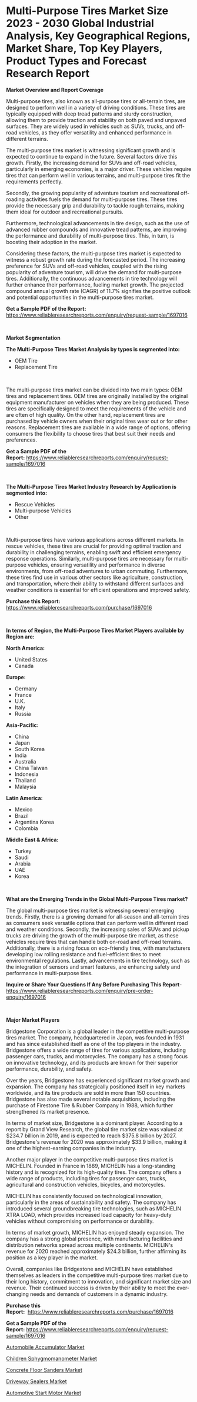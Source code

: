 <p><h1>Multi-Purpose Tires Market Size 2023 - 2030 Global Industrial Analysis, Key Geographical Regions, Market Share, Top Key Players, Product Types and Forecast Research Report</h1></p><p><strong>Market Overview and Report Coverage</strong></p>
<p><p>Multi-purpose tires, also known as all-purpose tires or all-terrain tires, are designed to perform well in a variety of driving conditions. These tires are typically equipped with deep tread patterns and sturdy construction, allowing them to provide traction and stability on both paved and unpaved surfaces. They are widely used in vehicles such as SUVs, trucks, and off-road vehicles, as they offer versatility and enhanced performance in different terrains.</p><p>The multi-purpose tires market is witnessing significant growth and is expected to continue to expand in the future. Several factors drive this growth. Firstly, the increasing demand for SUVs and off-road vehicles, particularly in emerging economies, is a major driver. These vehicles require tires that can perform well in various terrains, and multi-purpose tires fit the requirements perfectly.</p><p>Secondly, the growing popularity of adventure tourism and recreational off-roading activities fuels the demand for multi-purpose tires. These tires provide the necessary grip and durability to tackle rough terrains, making them ideal for outdoor and recreational pursuits.</p><p>Furthermore, technological advancements in tire design, such as the use of advanced rubber compounds and innovative tread patterns, are improving the performance and durability of multi-purpose tires. This, in turn, is boosting their adoption in the market.</p><p>Considering these factors, the multi-purpose tires market is expected to witness a robust growth rate during the forecasted period. The increasing preference for SUVs and off-road vehicles, coupled with the rising popularity of adventure tourism, will drive the demand for multi-purpose tires. Additionally, the continuous advancements in tire technology will further enhance their performance, fueling market growth. The projected compound annual growth rate (CAGR) of 11.7% signifies the positive outlook and potential opportunities in the multi-purpose tires market.</p></p>
<p><strong>Get a Sample PDF of the Report:</strong> <a href="https://www.reliableresearchreports.com/enquiry/request-sample/1697016">https://www.reliableresearchreports.com/enquiry/request-sample/1697016</a></p>
<p>&nbsp;</p>
<p><strong>Market Segmentation</strong></p>
<p><strong>The Multi-Purpose Tires Market Analysis by types is segmented into:</strong></p>
<p><ul><li>OEM Tire</li><li>Replacement Tire</li></ul></p>
<p>&nbsp;</p>
<p><p>The multi-purpose tires market can be divided into two main types: OEM tires and replacement tires. OEM tires are originally installed by the original equipment manufacturer on vehicles when they are being produced. These tires are specifically designed to meet the requirements of the vehicle and are often of high quality. On the other hand, replacement tires are purchased by vehicle owners when their original tires wear out or for other reasons. Replacement tires are available in a wide range of options, offering consumers the flexibility to choose tires that best suit their needs and preferences.</p></p>
<p><strong>Get a Sample PDF of the Report:</strong>&nbsp;<a href="https://www.reliableresearchreports.com/enquiry/request-sample/1697016">https://www.reliableresearchreports.com/enquiry/request-sample/1697016</a></p>
<p>&nbsp;</p>
<p><strong>The Multi-Purpose Tires Market Industry Research by Application is segmented into:</strong></p>
<p><ul><li>Rescue Vehicles</li><li>Multi-purpose Vehicles</li><li>Other</li></ul></p>
<p>&nbsp;</p>
<p><p>Multi-purpose tires have various applications across different markets. In rescue vehicles, these tires are crucial for providing optimal traction and durability in challenging terrains, enabling swift and efficient emergency response operations. Similarly, multi-purpose tires are necessary for multi-purpose vehicles, ensuring versatility and performance in diverse environments, from off-road adventures to urban commuting. Furthermore, these tires find use in various other sectors like agriculture, construction, and transportation, where their ability to withstand different surfaces and weather conditions is essential for efficient operations and improved safety.</p></p>
<p><strong>Purchase this Report:</strong>&nbsp; <a href="https://www.reliableresearchreports.com/purchase/1697016">https://www.reliableresearchreports.com/purchase/1697016</a></p>
<p>&nbsp;</p>
<p><strong>In terms of Region, the Multi-Purpose Tires Market Players available by Region are:</strong></p>
<p>
    <p> <strong> North America: </strong>
        <ul>
            <li>United States</li>
            <li>Canada</li>
        </ul>
        </p> 
    <p> <strong> Europe: </strong>
        <ul>
            <li>Germany</li>
            <li>France</li>
            <li>U.K.</li>
            <li>Italy</li>
            <li>Russia</li>
        </ul>
        </p> 
    <p> <strong> Asia-Pacific: </strong>
        <ul>
            <li>China</li>
            <li>Japan</li>
            <li>South Korea</li>
            <li>India</li>
            <li>Australia</li>
            <li>China Taiwan</li>
            <li>Indonesia</li>
            <li>Thailand</li>
            <li>Malaysia</li>
        </ul>
        </p> 
    <p> <strong> Latin America: </strong>
        <ul>
            <li>Mexico</li>
            <li>Brazil</li>
            <li>Argentina Korea</li>
            <li>Colombia</li>
        </ul>
        </p> 
    <p> <strong> Middle East & Africa: </strong>
        <ul>
            <li>Turkey</li>
            <li>Saudi</li>
            <li>Arabia</li>
            <li>UAE</li>
            <li>Korea</li>
        </ul>
    </p>
    </p>
<p>&nbsp;</p>
<p><strong>What are the Emerging Trends in the Global Multi-Purpose Tires market?</strong></p>
<p><p>The global multi-purpose tires market is witnessing several emerging trends. Firstly, there is a growing demand for all-season and all-terrain tires as consumers seek versatile options that can perform well in different road and weather conditions. Secondly, the increasing sales of SUVs and pickup trucks are driving the growth of the multi-purpose tire market, as these vehicles require tires that can handle both on-road and off-road terrains. Additionally, there is a rising focus on eco-friendly tires, with manufacturers developing low rolling resistance and fuel-efficient tires to meet environmental regulations. Lastly, advancements in tire technology, such as the integration of sensors and smart features, are enhancing safety and performance in multi-purpose tires.</p></p>
<p><strong>Inquire or Share Your Questions If Any Before Purchasing This Report</strong>- <a href="https://www.reliableresearchreports.com/enquiry/pre-order-enquiry/1697016">https://www.reliableresearchreports.com/enquiry/pre-order-enquiry/1697016</a></p>
<p>&nbsp;</p>
<p><strong>Major Market Players</strong></p>
<p><p>Bridgestone Corporation is a global leader in the competitive multi-purpose tires market. The company, headquartered in Japan, was founded in 1931 and has since established itself as one of the top players in the industry. Bridgestone offers a wide range of tires for various applications, including passenger cars, trucks, and motorcycles. The company has a strong focus on innovative technology, and its products are known for their superior performance, durability, and safety.</p><p>Over the years, Bridgestone has experienced significant market growth and expansion. The company has strategically positioned itself in key markets worldwide, and its tire products are sold in more than 150 countries. Bridgestone has also made several notable acquisitions, including the purchase of Firestone Tire & Rubber Company in 1988, which further strengthened its market presence.</p><p>In terms of market size, Bridgestone is a dominant player. According to a report by Grand View Research, the global tire market size was valued at $234.7 billion in 2019, and is expected to reach $375.8 billion by 2027. Bridgestone's revenue for 2020 was approximately $33.9 billion, making it one of the highest-earning companies in the industry.</p><p>Another major player in the competitive multi-purpose tires market is MICHELIN. Founded in France in 1889, MICHELIN has a long-standing history and is recognized for its high-quality tires. The company offers a wide range of products, including tires for passenger cars, trucks, agricultural and construction vehicles, bicycles, and motorcycles.</p><p>MICHELIN has consistently focused on technological innovation, particularly in the areas of sustainability and safety. The company has introduced several groundbreaking tire technologies, such as MICHELIN XTRA LOAD, which provides increased load capacity for heavy-duty vehicles without compromising on performance or durability.</p><p>In terms of market growth, MICHELIN has enjoyed steady expansion. The company has a strong global presence, with manufacturing facilities and distribution networks spread across multiple continents. MICHELIN's revenue for 2020 reached approximately $24.3 billion, further affirming its position as a key player in the market.</p><p>Overall, companies like Bridgestone and MICHELIN have established themselves as leaders in the competitive multi-purpose tires market due to their long history, commitment to innovation, and significant market size and revenue. Their continued success is driven by their ability to meet the ever-changing needs and demands of customers in a dynamic industry.</p></p>
<p><strong>Purchase this Report:</strong>&nbsp;&nbsp;<a href="https://www.reliableresearchreports.com/purchase/1697016">https://www.reliableresearchreports.com/purchase/1697016</a></p>
<p></p>
<p><strong>Get a Sample PDF of the Report:</strong>&nbsp;<a href="https://www.reliableresearchreports.com/enquiry/request-sample/1697016">https://www.reliableresearchreports.com/enquiry/request-sample/1697016</a></p>
<p><p><a href="https://www.linkedin.com/pulse/automobile-accumulator-market-size-share-global-analysis-1ekqf/">Automobile Accumulator Market</a></p><p><a href="https://github.com/kipkeeva/Market-Research-Report-List-1/blob/main/children-sphygmomanometer-market.md">Children Sphygmomanometer Market</a></p><p><a href="https://medium.com/@dianafisher1927/decoding-concrete-floor-sanders-market-metrics-market-share-trends-and-growth-patterns-ff1672e8b96a">Concrete Floor Sanders Market</a></p><p><a href="https://github.com/provorikovar/Market-Research-Report-List-1/blob/main/driveway-sealers-market.md">Driveway Sealers Market</a></p><p><a href="https://www.linkedin.com/pulse/automotive-start-motor-market-insights-players-forecast-f457f/">Automotive Start Motor Market</a></p></p>